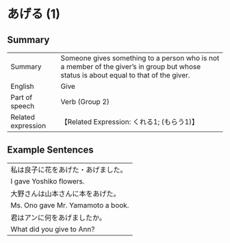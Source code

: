 # あげる (1)

## Summary

<table><tr>   <td>Summary</td>   <td>Someone gives something to a person who is not a member of the giver’s in group but whose status is about equal to that of the giver.</td></tr><tr>   <td>English</td>   <td>Give</td></tr><tr>   <td>Part of speech</td>   <td>Verb (Group 2)</td></tr><tr>   <td>Related expression</td>   <td>【Related Expression: くれる1; (もらう1)】</td></tr></table>

## Example Sentences

<table><tr><td>私は良子に花をあげた・あげました。</td></tr><tr><td>I gave Yoshiko flowers.</td></tr><tr><td>大野さんは山本さんに本をあげた。</td></tr><tr><td>Ms. Ono gave Mr. Yamamoto a book.</td></tr><tr><td>君はアンに何をあげましたか。</td></tr><tr><td>What did you give to Ann?</td></tr></table>

